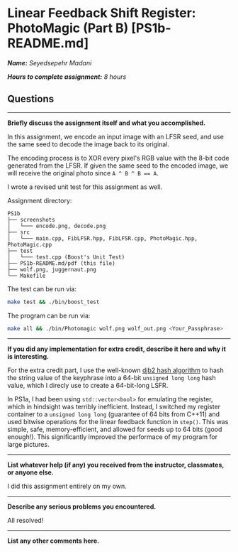 # Linear Feedback Shift Register: PhotoMagic (Part B) [PS1b-README.md]

***Name:** Seyedsepehr Madani*

***Hours to complete assignment:** 8 hours*

## Questions

---

**Briefly discuss the assignment itself and what you accomplished.**

In this assignment, we encode an input image with an LFSR seed, and use the same seed to decode the image back to its original.

The encoding process is to XOR every pixel's RGB value with the 8-bit code generated from the LFSR. If given the same seed to the encoded image, we will receive the original photo since `A ^ B ^ B == A`.

I wrote a revised unit test for this assignment as well.

Assignment directory:

```text
PS1b
├── screenshots
│   └─── encode.png, decode.png
├── src
│   └─── main.cpp, FibLFSR.hpp, FibLFSR.cpp, PhotoMagic.hpp, PhotoMagic.cpp
├── test
│   └─── test.cpp (Boost's Unit Test)
├── PS1b-README.md/pdf (this file)
├── wolf.png, juggernaut.png
└── Makefile
```

The test can be run via:

```Bash
make test && ./bin/boost_test
```

The program can be run via:

```Bash
make all && ./bin/Photomagic wolf.png wolf_out.png <Your_Passphrase>
```

---

**If you did any implementation for extra credit, describe it here and why it is interesting.**

For the extra credit part, I use the well-known [djb2 hash algorithm](http://www.cse.yorku.ca/~oz/hash.html) to hash the string value of the keyphrase into a 64-bit `unsigned long long` hash value, which I direcly use to create a 64-bit-long LSFR.

In PS1a, I had been using `std::vector<bool>` for emulating the register, which in hindsight was terribly inefficient. Instead, I switched my register container to a `unsigned long long` (guarantee of 64 bits from C++11) and used bitwise operations for the linear feedback function in `step()`. This was simple, safe, memory-efficient, and allowed for seeds up to 64 bits (good enough!). This significantly improved the performace of my program for large pictures.

---

**List whatever help (if any) you received from the instructor,  classmates, or anyone else.**

I did this assignment entirely on my own.

---

**Describe any serious problems you encountered.**

All resolved!

---

**List any other comments here.**
